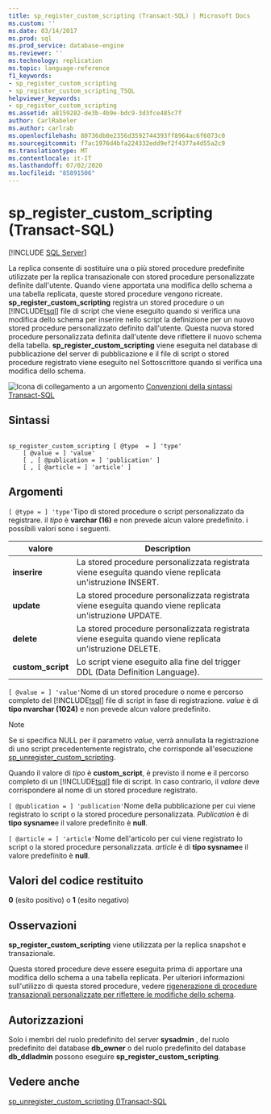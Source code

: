 ```yaml
---
title: sp_register_custom_scripting (Transact-SQL) | Microsoft Docs
ms.custom: ''
ms.date: 03/14/2017
ms.prod: sql
ms.prod_service: database-engine
ms.reviewer: ''
ms.technology: replication
ms.topic: language-reference
f1_keywords:
- sp_register_custom_scripting
- sp_register_custom_scripting_TSQL
helpviewer_keywords:
- sp_register_custom_scripting
ms.assetid: a8159282-de3b-4b9e-bdc9-3d3fce485c7f
author: CarlRabeler
ms.author: carlrab
ms.openlocfilehash: 80736db0e2356d3592744393ff8964ac6f6073c0
ms.sourcegitcommit: f7ac1976d4bfa224332edd9ef2f4377a4d55a2c9
ms.translationtype: MT
ms.contentlocale: it-IT
ms.lasthandoff: 07/02/2020
ms.locfileid: "85891506"
---
```

# <a name="sp_register_custom_scripting-transact-sql"></a>sp_register_custom_scripting (Transact-SQL)
[!INCLUDE [SQL Server](../../includes/applies-to-version/sqlserver.md)]

  La replica consente di sostituire una o più stored procedure predefinite utilizzate per la replica transazionale con stored procedure personalizzate definite dall'utente. Quando viene apportata una modifica dello schema a una tabella replicata, queste stored procedure vengono ricreate. **sp_register_custom_scripting** registra un stored procedure o un [!INCLUDE[tsql](../../includes/tsql-md.md)] file di script che viene eseguito quando si verifica una modifica dello schema per inserire nello script la definizione per un nuovo stored procedure personalizzato definito dall'utente. Questa nuova stored procedure personalizzata definita dall'utente deve riflettere il nuovo schema della tabella. **sp_register_custom_scripting** viene eseguita nel database di pubblicazione del server di pubblicazione e il file di script o stored procedure registrato viene eseguito nel Sottoscrittore quando si verifica una modifica dello schema.  
  
 ![Icona di collegamento a un argomento](../../database-engine/configure-windows/media/topic-link.gif "Icona di collegamento a un argomento") [Convenzioni della sintassi Transact-SQL](../../t-sql/language-elements/transact-sql-syntax-conventions-transact-sql.md)  
  
## <a name="syntax"></a>Sintassi  
  
```  
  
sp_register_custom_scripting [ @type  = ] 'type'  
    [ @value = ] 'value'   
    [ , [ @publication = ] 'publication' ]  
    [ , [ @article = ] 'article' ]  
```  
  
## <a name="arguments"></a>Argomenti  
`[ @type = ] 'type'`Tipo di stored procedure o script personalizzato da registrare. il *tipo* è **varchar (16)** e non prevede alcun valore predefinito. i possibili valori sono i seguenti.  
  
|valore|Description|  
|-----------|-----------------|  
|**inserire**|La stored procedure personalizzata registrata viene eseguita quando viene replicata un'istruzione INSERT.|  
|**update**|La stored procedure personalizzata registrata viene eseguita quando viene replicata un'istruzione UPDATE.|  
|**delete**|La stored procedure personalizzata registrata viene eseguita quando viene replicata un'istruzione DELETE.|  
|**custom_script**|Lo script viene eseguito alla fine del trigger DDL (Data Definition Language).|  
  
`[ @value = ] 'value'`Nome di un stored procedure o nome e percorso completo del [!INCLUDE[tsql](../../includes/tsql-md.md)] file di script in fase di registrazione. *value* è di **tipo nvarchar (1024)** e non prevede alcun valore predefinito.  
  
> [!NOTE]  
>  Se si specifica NULL per il parametro *value*, verrà annullata la registrazione di uno script precedentemente registrato, che corrisponde all'esecuzione [sp_unregister_custom_scripting](../../relational-databases/system-stored-procedures/sp-unregister-custom-scripting-transact-sql.md).  
  
 Quando il valore di *tipo* è **custom_script**, è previsto il nome e il percorso completo di un [!INCLUDE[tsql](../../includes/tsql-md.md)] file di script. In caso contrario, il *valore* deve corrispondere al nome di un stored procedure registrato.  
  
`[ @publication = ] 'publication'`Nome della pubblicazione per cui viene registrato lo script o la stored procedure personalizzata. *Publication* è di **tipo sysname**e il valore predefinito è **null**.  
  
`[ @article = ] 'article'`Nome dell'articolo per cui viene registrato lo script o la stored procedure personalizzata. *article* è di **tipo sysname**e il valore predefinito è **null**.  
  
## <a name="return-code-values"></a>Valori del codice restituito  
 **0** (esito positivo) o **1** (esito negativo)  
  
## <a name="remarks"></a>Osservazioni  
 **sp_register_custom_scripting** viene utilizzata per la replica snapshot e transazionale.  
  
 Questa stored procedure deve essere eseguita prima di apportare una modifica dello schema a una tabella replicata. Per ulteriori informazioni sull'utilizzo di questa stored procedure, vedere [rigenerazione di procedure transazionali personalizzate per riflettere le modifiche dello schema](../../relational-databases/replication/transactional/transactional-articles-regenerate-to-reflect-schema-changes.md).  
  
## <a name="permissions"></a>Autorizzazioni  
 Solo i membri del ruolo predefinito del server **sysadmin** , del ruolo predefinito del database **db_owner** o del ruolo predefinito del database **db_ddladmin** possono eseguire **sp_register_custom_scripting**.  
  
## <a name="see-also"></a>Vedere anche  
 [sp_unregister_custom_scripting &#40;&#41;Transact-SQL](../../relational-databases/system-stored-procedures/sp-unregister-custom-scripting-transact-sql.md)  
  
  
